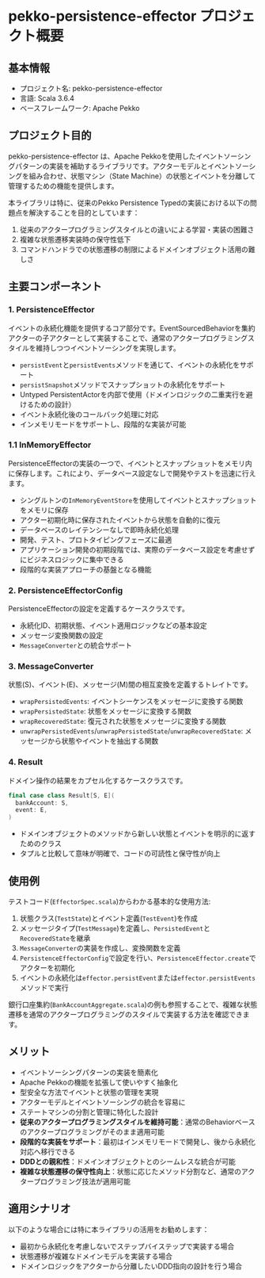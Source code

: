 # pekko-persistence-effector プロジェクト概要

## 基本情報

- プロジェクト名: pekko-persistence-effector 
- 言語: Scala 3.6.4
- ベースフレームワーク: Apache Pekko

## プロジェクト目的

pekko-persistence-effector は、Apache Pekkoを使用したイベントソーシングパターンの実装を補助するライブラリです。アクターモデルとイベントソーシングを組み合わせ、状態マシン（State Machine）の状態とイベントを分離して管理するための機能を提供します。

本ライブラリは特に、従来のPekko Persistence Typedの実装における以下の問題点を解決することを目的としています：

1. 従来のアクタープログラミングスタイルとの違いによる学習・実装の困難さ
2. 複雑な状態遷移実装時の保守性低下
3. コマンドハンドラでの状態遷移の制限によるドメインオブジェクト活用の難しさ

## 主要コンポーネント

### 1. PersistenceEffector

イベントの永続化機能を提供するコア部分です。EventSourcedBehaviorを集約アクターの子アクターとして実装することで、通常のアクタープログラミングスタイルを維持しつつイベントソーシングを実現します。

- `persistEvent`と`persistEvents`メソッドを通じて、イベントの永続化をサポート
- `persistSnapshot`メソッドでスナップショットの永続化をサポート
- Untyped PersistentActorを内部で使用（ドメインロジックの二重実行を避けるための設計）
- イベント永続化後のコールバック処理に対応
- インメモリモードをサポートし、段階的な実装が可能

### 1.1 InMemoryEffector

PersistenceEffectorの実装の一つで、イベントとスナップショットをメモリ内に保存します。これにより、データベース設定なしで開発やテストを迅速に行えます。

- シングルトンの`InMemoryEventStore`を使用してイベントとスナップショットをメモリに保存
- アクター初期化時に保存されたイベントから状態を自動的に復元
- データベースのレイテンシーなしで即時永続化処理
- 開発、テスト、プロトタイピングフェーズに最適
- アプリケーション開発の初期段階では、実際のデータベース設定を考慮せずにビジネスロジックに集中できる
- 段階的な実装アプローチの基盤となる機能

### 2. PersistenceEffectorConfig

PersistenceEffectorの設定を定義するケースクラスです。

- 永続化ID、初期状態、イベント適用ロジックなどの基本設定
- メッセージ変換関数の設定
- `MessageConverter`との統合サポート

### 3. MessageConverter

状態(S)、イベント(E)、メッセージ(M)間の相互変換を定義するトレイトです。

- `wrapPersistedEvents`: イベントシーケンスをメッセージに変換する関数
- `wrapPersistedState`: 状態をメッセージに変換する関数
- `wrapRecoveredState`: 復元された状態をメッセージに変換する関数
- `unwrapPersistedEvents`/`unwrapPersistedState`/`unwrapRecoveredState`: メッセージから状態やイベントを抽出する関数

### 4. Result

ドメイン操作の結果をカプセル化するケースクラスです。

```scala
final case class Result[S, E](
  bankAccount: S,
  event: E,
)
```

- ドメインオブジェクトのメソッドから新しい状態とイベントを明示的に返すためのクラス
- タプルと比較して意味が明確で、コードの可読性と保守性が向上

## 使用例

テストコード(`EffectorSpec.scala`)からわかる基本的な使用方法:

1. 状態クラス(`TestState`)とイベント定義(`TestEvent`)を作成
2. メッセージタイプ(`TestMessage`)を定義し、`PersistedEvent`と`RecoveredState`を継承
3. `MessageConverter`の実装を作成し、変換関数を定義
4. `PersistenceEffectorConfig`で設定を行い、`PersistenceEffector.create`でアクターを初期化
5. イベントの永続化は`effector.persistEvent`または`effector.persistEvents`メソッドで実行

銀行口座集約(`BankAccountAggregate.scala`)の例も参照することで、複雑な状態遷移を通常のアクタープログラミングのスタイルで実装する方法を確認できます。

## メリット

- イベントソーシングパターンの実装を簡素化
- Apache Pekkoの機能を拡張して使いやすく抽象化
- 型安全な方法でイベントと状態の管理を実現
- アクターモデルとイベントソーシングの統合を容易に
- ステートマシンの分割と管理に特化した設計
- **従来のアクタープログラミングスタイルを維持可能**：通常のBehaviorベースのアクタープログラミングがそのまま適用可能
- **段階的な実装をサポート**：最初はインメモリモードで開発し、後から永続化対応へ移行できる
- **DDDとの親和性**：ドメインオブジェクトとのシームレスな統合が可能
- **複雑な状態遷移の保守性向上**：状態に応じたメソッド分割など、通常のアクタープログラミング技法が適用可能

## 適用シナリオ

以下のような場合には特に本ライブラリの活用をお勧めします：

- 最初から永続化を考慮しないでステップバイステップで実装する場合
- 状態遷移が複雑なドメインモデルを実装する場合
- ドメインロジックをアクターから分離したいDDD指向の設計を行う場合
